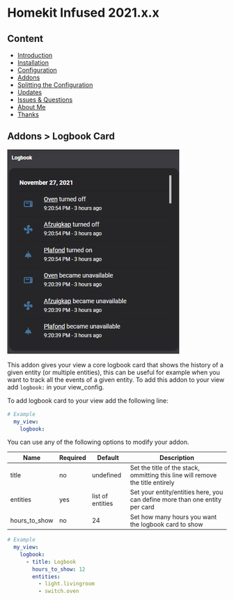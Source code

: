 # Homekit Infused 2021.x.x

## Content
- [Introduction](../index.md)
- [Installation](../installation.md)
- [Configuration](../configuration.md)
- [Addons](../addons.md)
- [Splitting the Configuration](../splitting-the-config.md)
- [Updates](../updates.md)
- [Issues & Questions](../issues.md)
- [About Me](../about.md)
- [Thanks](../thanks.md)

## Addons > Logbook Card

![Homekit Infused](../images/logbook.png)

This addon gives your view a core logbook card that shows the history of a given entity (or multiple entities), this can be useful for example when you want to track all the events of a given entity.
To add this addon to your view add `logbook:` in your view_config.

To add logbook card to your view add the following line:

```yaml
# Example
  my_view:
    logbook:
```

You can use any of the following options to modify your addon.

| Name | Required | Default | Description |
|----------------------------------|-------------|----------------------|-----------------------------------------------------------------------------------------------------------------------------------------------------------------------------------|
| title | no | undefined | Set the title of the stack, ommitting this line will remove the title entirely |
| entities | yes | list of entities | Set your entity/entities here, you can define more than one entity per card |
| hours_to_show | no | 24 | Set how many hours you want the logbook card to show |

```yaml
# Example
  my_view:
    logbook:
      - title: Logbook
        hours_to_show: 12
        entities:
          - light.livingroom
          - switch.oven
``` 